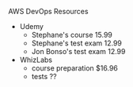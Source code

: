 AWS DevOps Resources
- Udemy
  - Stephane's course 15.99
  - Stephane's test exam 12.99
  - Jon Bonso's test exam 12.99
- WhizLabs 
  - course preparation $16.96
  - tests ??
